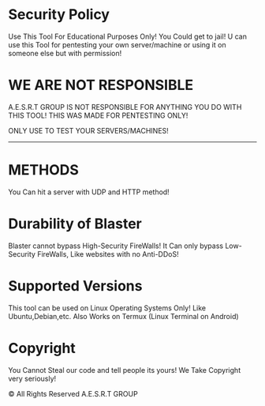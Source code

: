 # Security Policy

Use This Tool For Educational Purposes Only! You Could get to jail! U can use this Tool for
pentesting your own server/machine or using it on someone else but with permission!

# WE ARE NOT RESPONSIBLE

A.E.S.R.T GROUP IS NOT RESPONSIBLE FOR ANYTHING YOU DO WITH THIS TOOL! THIS WAS MADE FOR PENTESTING ONLY!

ONLY USE TO TEST YOUR SERVERS/MACHINES!

_____________________________________________________________________________________________________________________________________________________________________________

# METHODS

You Can hit a server with UDP and HTTP method!

# Durability of Blaster

Blaster cannot bypass High-Security FireWalls! It Can only bypass Low-Security FireWalls, Like websites with no Anti-DDoS!

# Supported Versions

This tool can be used on Linux Operating Systems Only! Like Ubuntu,Debian,etc. Also Works on Termux (Linux Terminal on Android)

# Copyright

You Cannot Steal our code and tell people its yours! We Take Copyright very seriously!

© All Rights Reserved A.E.S.R.T GROUP
